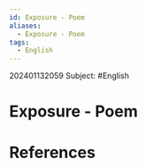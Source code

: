 ```yaml
---
id: Exposure - Poem
aliases:
  - Exposure - Poem
tags:
  - English
---
```

202401132059
Subject: #English



# Exposure - Poem




# **References**


